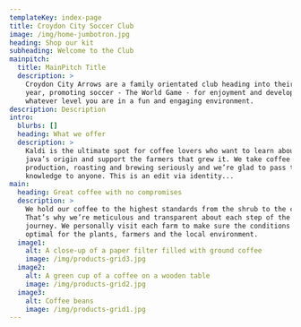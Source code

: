 ```yaml
---
templateKey: index-page
title: Croydon City Soccer Club
image: /img/home-jumbotron.jpg
heading: Shop our kit
subheading: Welcome to the Club
mainpitch:
  title: MainPitch Title
  description: >
    Croydon City Arrows are a family orientated club heading into their 63rd
    year, promoting soccer - The World Game - for enjoyment and development at
    whatever level you are in a fun and engaging environment.
description: Description
intro:
  blurbs: []
  heading: What we offer
  description: >
    Kaldi is the ultimate spot for coffee lovers who want to learn about their
    java’s origin and support the farmers that grew it. We take coffee
    production, roasting and brewing seriously and we’re glad to pass that
    knowledge to anyone. This is an edit via identity...
main:
  heading: Great coffee with no compromises
  description: >
    We hold our coffee to the highest standards from the shrub to the cup.
    That’s why we’re meticulous and transparent about each step of the coffee’s
    journey. We personally visit each farm to make sure the conditions are
    optimal for the plants, farmers and the local environment.
  image1:
    alt: A close-up of a paper filter filled with ground coffee
    image: /img/products-grid3.jpg
  image2:
    alt: A green cup of a coffee on a wooden table
    image: /img/products-grid2.jpg
  image3:
    alt: Coffee beans
    image: /img/products-grid1.jpg
---
```

